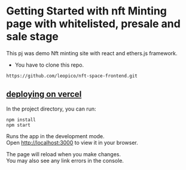 # Getting Started with nft Minting page with whitelisted, presale and sale stage

This pj was demo  Nft minting site with react and ethers.js framework.

- You have to clone this repo.
```shell
https://github.com/leopico/nft-space-frontend.git
```

## [deploying on vercel](nft-space-frontend-3qwo4fzh5-leopico.vercel.app)

In the project directory, you can run:

```shell
npm install
npm start
```


Runs the app in the development mode.\
Open [http://localhost:3000](http://localhost:3000) to view it in your browser.

The page will reload when you make changes.\
You may also see any link errors in the console.



